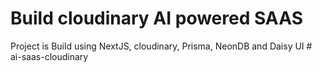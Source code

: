 # Build cloudinary AI powered SAAS

Project is Build using NextJS, cloudinary, Prisma, NeonDB and Daisy UI
#   a i - s a a s - c l o u d i n a r y  
 